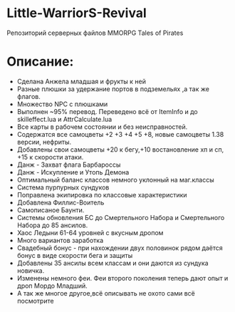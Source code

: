 Little-WarriorS-Revival
=======================

Репозиторий серверных файлов MMORPG Tales of Pirates

Описание:
=======================

* Сделана Анжела младшая и фрукты к ней
* Разные плюшки за удержание портов в подземельях ,а так же флагов.
* Множество NPC с плюшками
* Выполнен ~95% перевод. Переведено всё от ItemInfo и до skilleffect.lua и AttrCalculate.lua
* Все карты в рабочем состоянии и без неисправностей.
* Содержатся все самоцветы +2 +3 +4 +5 +8, новые самоцветы 1.38 версии, нефриты.
* Добавлены свои самоцветы +20 к бегу,+10 востановление хп и сп, +15 к скорости атаки.
* Данж - Захват флага Барбароссы
* Данж - Искупление и Утопь Демона
* Оптимальный баланс классов немного уклонный на маг.классы
* Система пурпурных сундуков
* Поправлена экипировка по классовые характеристики
* Добавлена Филлис-Воитель
* Самописаное Баунти.
* Системы обновления БС до Смертельного Набора и Смертельного Набора до 85 ансилов.
* Хаос Ледыни 61-64 уровней с вкусным дропом
* Много вариантов заработка
* Свадебный бонус - при нахождении двух половинок рядом даётся бонус в виде скорости бега и защиты
* Добавлены 35 ансилы всем классам и они даются из сундука новичка.
* Изменены немного феи. Феи второго поколения теперь дают опыт и дроп Мордо Младший.
* А так же многое другое,всё описывать не охото сами всё посмотрите
